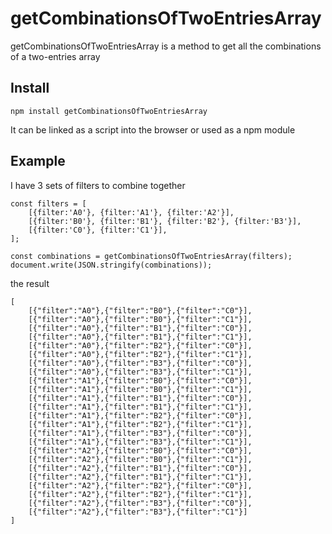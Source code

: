 # getCombinationsOfTwoEntriesArray

getCombinationsOfTwoEntriesArray is a method to get all the combinations of a two-entries array

## Install

```
npm install getCombinationsOfTwoEntriesArray
```

It can be linked as a script into the browser or used as a npm module

## Example

I have 3 sets of filters to combine together

```
const filters = [
    [{filter:'A0'}, {filter:'A1'}, {filter:'A2'}],
    [{filter:'B0'}, {filter:'B1'}, {filter:'B2'}, {filter:'B3'}],
    [{filter:'C0'}, {filter:'C1'}],
];

const combinations = getCombinationsOfTwoEntriesArray(filters);
document.write(JSON.stringify(combinations));
```

the result

```
[
    [{"filter":"A0"},{"filter":"B0"},{"filter":"C0"}],
    [{"filter":"A0"},{"filter":"B0"},{"filter":"C1"}],
    [{"filter":"A0"},{"filter":"B1"},{"filter":"C0"}],
    [{"filter":"A0"},{"filter":"B1"},{"filter":"C1"}],
    [{"filter":"A0"},{"filter":"B2"},{"filter":"C0"}],
    [{"filter":"A0"},{"filter":"B2"},{"filter":"C1"}],
    [{"filter":"A0"},{"filter":"B3"},{"filter":"C0"}],
    [{"filter":"A0"},{"filter":"B3"},{"filter":"C1"}],
    [{"filter":"A1"},{"filter":"B0"},{"filter":"C0"}],
    [{"filter":"A1"},{"filter":"B0"},{"filter":"C1"}],
    [{"filter":"A1"},{"filter":"B1"},{"filter":"C0"}],
    [{"filter":"A1"},{"filter":"B1"},{"filter":"C1"}],
    [{"filter":"A1"},{"filter":"B2"},{"filter":"C0"}],
    [{"filter":"A1"},{"filter":"B2"},{"filter":"C1"}],
    [{"filter":"A1"},{"filter":"B3"},{"filter":"C0"}],
    [{"filter":"A1"},{"filter":"B3"},{"filter":"C1"}],
    [{"filter":"A2"},{"filter":"B0"},{"filter":"C0"}],
    [{"filter":"A2"},{"filter":"B0"},{"filter":"C1"}],
    [{"filter":"A2"},{"filter":"B1"},{"filter":"C0"}],
    [{"filter":"A2"},{"filter":"B1"},{"filter":"C1"}],
    [{"filter":"A2"},{"filter":"B2"},{"filter":"C0"}],
    [{"filter":"A2"},{"filter":"B2"},{"filter":"C1"}],
    [{"filter":"A2"},{"filter":"B3"},{"filter":"C0"}],
    [{"filter":"A2"},{"filter":"B3"},{"filter":"C1"}]
]
```
